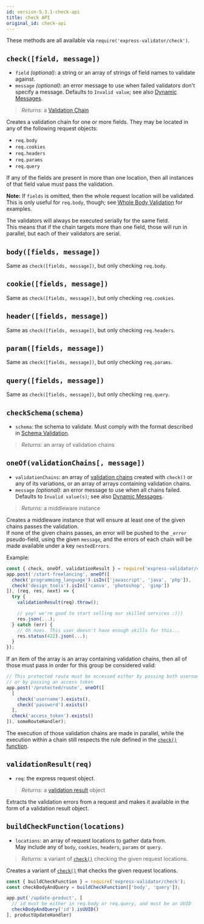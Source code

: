 ```yaml
---
id: version-5.3.1-check-api
title: check API
original_id: check-api
---
```


These methods are all available via `require('express-validator/check')`.

## `check([field, message])`
- `field` *(optional)*: a string or an array of strings of field names to validate against.
- `message` *(optional)*: an error message to use when failed validators don't specify a message. Defaults to `Invalid value`; see also [Dynamic Messages](feature-error-messages.md#dynamic-messages).
> *Returns:* a [Validation Chain](api-validation-chain.md)

Creates a validation chain for one or more fields. They may be located in any of the following request objects:
- `req.body`
- `req.cookies`
- `req.headers`
- `req.params`
- `req.query`

If any of the fields are present in more than one location, then all instances of that field value must pass the validation.

**Note:** If `fields` is omitted, then the whole request location will be validated.
This is only useful for `req.body`, though; see [Whole Body Validation](feature-whole-body-validation.md) for examples.

The validators will always be executed serially for the same field.  
This means that if the chain targets more than one field, those will run in parallel, but each of their validators are serial.

## `body([fields, message])`
Same as `check([fields, message])`, but only checking `req.body`.

## `cookie([fields, message])`
Same as `check([fields, message])`, but only checking `req.cookies`.

## `header([fields, message])`
Same as `check([fields, message])`, but only checking `req.headers`.

## `param([fields, message])`
Same as `check([fields, message])`, but only checking `req.params`.

## `query([fields, message])`
Same as `check([fields, message])`, but only checking `req.query`.

## `checkSchema(schema)`
- `schema`: the schema to validate. Must comply with the format described in [Schema Validation](feature-schema-validation.md).
> *Returns:* an array of validation chains

## `oneOf(validationChains[, message])`
- `validationChains`: an array of [validation chains](api-validation-chain.md) created with `check()` or any of its variations,
  or an array of arrays containing validation chains.
- `message` *(optional)*: an error message to use when all chains failed. Defaults to `Invalid value(s)`; see also [Dynamic Messages](feature-error-messages.md#dynamic-messages).
> *Returns:* a middleware instance

Creates a middleware instance that will ensure at least one of the given chains passes the validation.  
If none of the given chains passes, an error will be pushed to the `_error` pseudo-field,
using the given `message`, and the errors of each chain will be made available under a key `nestedErrors`.

Example:

```js
const { check, oneOf, validationResult } = require('express-validator/check');
app.post('/start-freelancing', oneOf([
  check('programming_language').isIn(['javascript', 'java', 'php']),
  check('design_tools').isIn(['canva', 'photoshop', 'gimp'])
]), (req, res, next) => {
  try {
    validationResult(req).throw();

    // yay! we're good to start selling our skilled services :)))
    res.json(...);
  } catch (err) {
    // Oh noes. This user doesn't have enough skills for this...
    res.status(422).json(...);
  }
});
```

If an item of the array is an array containing validation chains, then all of those must pass in order for this
group be considered valid:

```js
// This protected route must be accessed either by passing both username + password,
// or by passing an access token
app.post('/protected/route', oneOf([
  [
    check('username').exists(),
    check('password').exists()
  ],
  check('access_token').exists()
]), someRouteHandler);
```

The execution of those validation chains are made in parallel,
while the execution within a chain still respects the rule defined in the [`check()` function](#check-field-message).

## `validationResult(req)`
- `req`: the express request object.
> *Returns:* a [validation result](api-validation-result.md) object

Extracts the validation errors from a request and makes it available in the form of a validation result object.

## `buildCheckFunction(locations)`
- `locations`: an array of request locations to gather data from.  
   May include any of `body`, `cookies`, `headers`, `params` or `query`.
> *Returns:* a variant of [`check()`](#check-field-message) checking the given request locations.

Creates a variant of [`check()`](#check-field-message) that checks the given request locations.

```js
const { buildCheckFunction } = require('express-validator/check');
const checkBodyAndQuery = buildCheckFunction(['body', 'query']);

app.put('/update-product', [
  // id must be either in req.body or req.query, and must be an UUID
  checkBodyAndQuery('id').isUUID()
], productUpdateHandler)
```
